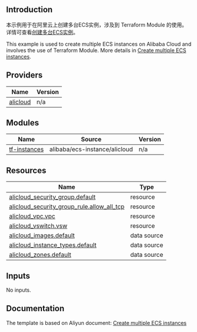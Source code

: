 ## Introduction

<!-- DOCS_DESCRIPTION_CN -->
本示例用于在阿里云上创建多台ECS实例，涉及到 Terraform Module 的使用。
详情可查看[创建多台ECS实例](https://help.aliyun.com/document_detail/95830.html)。
<!-- DOCS_DESCRIPTION_CN -->

<!-- DOCS_DESCRIPTION_EN -->
This example is used to create multiple ECS instances on Alibaba Cloud and involves the use of Terraform Module.
More details in [Create multiple ECS instances](https://help.aliyun.com/document_detail/95830.html).
<!-- DOCS_DESCRIPTION_EN -->

<!-- BEGIN_TF_DOCS -->
## Providers

| Name | Version |
|------|---------|
| <a name="provider_alicloud"></a> [alicloud](#provider\_alicloud) | n/a |

## Modules

| Name | Source | Version |
|------|--------|---------|
| <a name="module_tf-instances"></a> [tf-instances](#module\_tf-instances) | alibaba/ecs-instance/alicloud | n/a |

## Resources

| Name | Type |
|------|------|
| [alicloud_security_group.default](https://registry.terraform.io/providers/hashicorp/alicloud/latest/docs/resources/security_group) | resource |
| [alicloud_security_group_rule.allow_all_tcp](https://registry.terraform.io/providers/hashicorp/alicloud/latest/docs/resources/security_group_rule) | resource |
| [alicloud_vpc.vpc](https://registry.terraform.io/providers/hashicorp/alicloud/latest/docs/resources/vpc) | resource |
| [alicloud_vswitch.vsw](https://registry.terraform.io/providers/hashicorp/alicloud/latest/docs/resources/vswitch) | resource |
| [alicloud_images.default](https://registry.terraform.io/providers/hashicorp/alicloud/latest/docs/data-sources/images) | data source |
| [alicloud_instance_types.default](https://registry.terraform.io/providers/hashicorp/alicloud/latest/docs/data-sources/instance_types) | data source |
| [alicloud_zones.default](https://registry.terraform.io/providers/hashicorp/alicloud/latest/docs/data-sources/zones) | data source |

## Inputs

No inputs.
<!-- END_TF_DOCS -->
## Documentation
<!-- docs-link -->

The template is based on Aliyun document: [Create multiple ECS instances](https://help.aliyun.com/document_detail/95830.html)

<!-- docs-link -->
